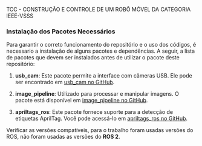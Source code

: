 TCC - CONSTRUÇÃO E CONTROLE DE UM ROBÔ MÓVEL DA CATEGORIA IEEE-VSSS

### Instalação dos Pacotes Necessários

Para garantir o correto funcionamento do repositório e o uso dos códigos, é necessario a instalação de alguns pacotes e dependências.
A seguir, a lista de pacotes que devem ser instalados antes de utilizar o pacote deste repositório:

1. **usb_cam**: Este pacote permite a interface com câmeras USB. Ele pode ser encontrado em [usb_cam no GitHub](https://github.com/ros-drivers/usb_cam).
   
2. **image_pipeline**: Utilizado para processar e manipular imagens. O pacote está disponível em [image_pipeline no GitHub](https://github.com/ros-perception/image_pipeline).

3. **apriltags_ros**: Este pacote fornece suporte para a detecção de etiquetas AprilTag. Você pode acessá-lo em [apriltags_ros no GitHub](https://github.com/RIVeR-Lab/apriltags_ros).

Verificar as versões compatíveis, para o trabalho foram usadas versões do ROS, não foram usadas as versões do **ROS 2**.



